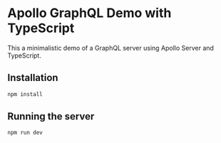 # Apollo GraphQL Demo with TypeScript

This a minimalistic demo of a GraphQL server using Apollo Server and TypeScript.

## Installation

```bash
npm install
```

## Running the server

```bash
npm run dev
```
